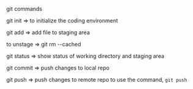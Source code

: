git commands

git init => to initialize the coding environment

git add => add file to staging area

to unstage => git rm --cached <file>

git status => show status of working directory and staging area

git commit => push changes to local repo

git push => push changes to remote repo
to use the command, `git push`

